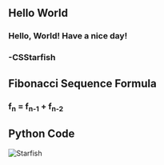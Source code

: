 ## Hello World

### Hello, World! Have a nice day!

### -CSStarfish

## Fibonacci Sequence Formula

### f<sub>n</sub> = f<sub>n-1</sub> + f<sub>n-2</sub>

## Python Code



![Starfish](https://coastalreview.org/wp-content/uploads/2018/07/starfish_dried_decorative_marine-885578-e1531925902193.jpg)
